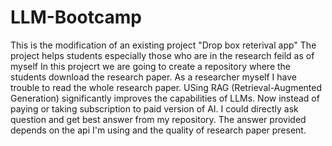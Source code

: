 # LLM-Bootcamp
This is the modification of an existing project "Drop box reterival app" 
The project helps students especially those who are in the research feild as of myself
In this projecrt we are going to create a repository where the students download the research paper.
As a researcher myself I  have trouble to read the whole research paper. 
USing RAG (Retrieval-Augmented Generation)  significantly improves the capabilities of LLMs.
Now instead of paying or taking subscription to paid version of AI.
I could directly ask question and get best answer from my repository.
The answer provided depends on the api I'm using and the quality of research paper present.
